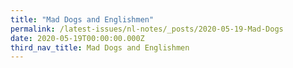 ```yaml
---
title: "Mad Dogs and Englishmen"
permalink: /latest-issues/nl-notes/_posts/2020-05-19-Mad-Dogs
date: 2020-05-19T00:00:00.000Z
third_nav_title: Mad Dogs and Englishmen
---
```


<style>
table { 
	background-color: #e1deea;
	}
.infobox { 
  padding: 20px;
  margin: 20px;
  background: #e1deea
}
</style>
